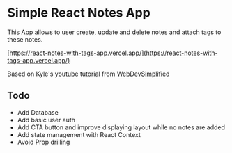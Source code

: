 # Simple React Notes App

This App allows to user create, update and delete notes and attach tags to these notes.

[https://react-notes-with-tags-app.vercel.app/](https://react-notes-with-tags-app.vercel.app/)

Based on Kyle's [youtube](https://www.youtube.com/watch?v=j898RGRw0b4) tutorial from [WebDevSimplified](https://github.com/WebDevSimplified) 

## Todo
- Add Database
- Add basic user auth
- Add CTA button and improve displaying layout while no notes are added
- Add state management with React Context
- Avoid Prop drilling